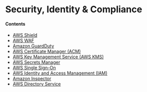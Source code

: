 # Security, Identity & Compliance
#### Contents
- [AWS Shield]()
- [AWS WAF]()
- [Amazon GuardDuty]()
- [AWS Certificate Manager (ACM)]()
- [AWS Key Management Service (AWS KMS)]()
- [AWS Secrets Manager]()
- [AWS Single Sign-On]()
- [AWS Identity and Access Management (IAM)]()
- [Amazon Inspector]()
- [AWS Directory Service]()
